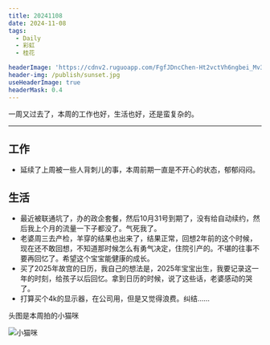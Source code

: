 ```yaml
---
title: 20241108
date: 2024-11-08
tags:
  - Daily
  - 彩虹
  - 桂花

headerImage: 'https://cdnv2.ruguoapp.com/FgfJDncChen-Ht2vctVh6ngbei_Mv3.jpg'
header-img: /publish/sunset.jpg
useHeaderImage: true
headerMask: 0.4
---
```


一周又过去了，本周的工作也好，生活也好，还是蛮复杂的。

---


## 工作

- 延续了上周被一些人背刺儿的事，本周前期一直是不开心的状态，郁郁闷闷。

## 生活

- 最近被联通坑了，办的政企套餐，然后10月31号到期了，没有给自动续约，然后我上个月的流量一下子都没了。气死我了。
- 老婆周三去产检，羊穿的结果也出来了，结果正常，回想2年前的这个时候，现在还不敢回想，不知道那时候怎么有勇气决定，住院引产的。不堪的往事不要再回忆了。希望这个宝宝能健康的成长。
- 买了2025年故宫的日历，我自己的想法是，2025年宝宝出生，我要记录这一年的时刻，给孩子以后回忆。拿到日历的时候，说了这些话，老婆感动的哭了。
- 打算买个4k的显示器，在公司用，但是又觉得浪费。纠结……

头图是本周拍的小猫咪

![小猫咪](https://cdnv2.ruguoapp.com/FgfJDncChen-Ht2vctVh6ngbei_Mv3.jpg)
